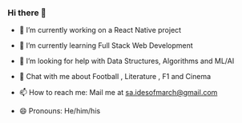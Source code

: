 ### Hi there 👋

<!--
**idesofmarch00/idesofmarch00** is a ✨ _special_ ✨ repository because its `README.md` (this file) appears on your GitHub profile.

Here are some ideas to get you started:
-->

- 🔭 I’m currently working on a React Native project

- 🌱 I’m currently learning Full Stack Web Development 

<!-- 
- 👯 I’m looking to collaborate on ... 
- ⚡ Fun fact: ...
-->
- 🤔 I’m looking for help with Data Structures, Algorithms and ML/AI

- 💬 Chat with me about Football , Literature , F1 and Cinema

- 📫 How to reach me: Mail me at sa.idesofmarch@gmail.com

- 😄 Pronouns: He/him/his



